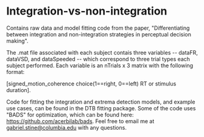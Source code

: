 # Integration-vs-non-integration
Contains raw data and model fitting code from the paper, "Differentiating between integration and non-integration strategies in perceptual decision making".

The .mat file associated with each subject contais three variables -- dataFR, dataVSD, and dataSpeeded -- which correspond to three
trial types each subject performed. Each variable is an nTrials x 3 matrix with the following format: 

[signed_motion_coherence     choice(1==right, 0==left)   RT or stimulus duration].

Code for fitting the integration and extrema detection models, and example use cases, can be found in the DTB fitting package. Some of the code uses "BADS" for optimization, which can be found here: https://github.com/acerbilab/bads.
Feel free to email me at gabriel.stine@columbia.edu with any questions.
